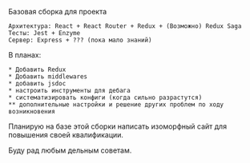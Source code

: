 Базовая сборка для проекта

    Архитектура: React + React Router + Redux + (Возможно) Redux Saga
    Тесты: Jest + Enzyme
    Сервер: Express + ??? (пока мало знаний)

В планах:

    * Добавить Redux
    * Добавить middlewares
    * добавить jsdoc
    * настроить инструменты для дебага
    * систематизировать конфиги (когда сильно разрастутся)
    ** дополнительные настройки и решение других проблем по ходу возникновения

Планирую на базе этой сборки написать изоморфный сайт для повышения своей квалификации.

Буду рад любым дельным советам.